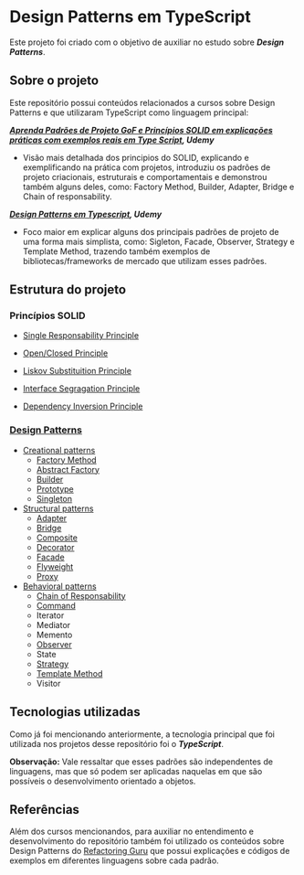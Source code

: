 # Design Patterns em TypeScript

Este projeto foi criado com o objetivo de auxiliar no estudo sobre ***Design Patterns***.

## Sobre o projeto

Este repositório possui conteúdos relacionados a cursos sobre Design Patterns e que utilizaram TypeScript como linguagem principal:

***[Aprenda Padrões de Projeto GoF e Princípios SOLID em explicações práticas com exemplos reais em Type Script](), Udemy***

* Visão mais detalhada dos principios do SOLID, explicando e exemplificando na prática com projetos, introduziu os padrões de projeto criacionais, estruturais e comportamentais e demonstrou também alguns deles, como: Factory Method, Builder, Adapter, Bridge e Chain of responsability.

***[Design Patterns em Typescript](https://www.udemy.com/share/105WcO3@L71Eqkijemys4DA54zQO4SRh2NJU1vjLgaii-UZygTEntaOX65aIxC6pKV5CJqxV/), Udemy***

* Foco maior em explicar alguns dos principais padrões de projeto de uma forma mais simplista, como: Sigleton, Facade, Observer, Strategy e Template Method, trazendo também exemplos de bibliotecas/frameworks de mercado que utilizam esses padrões.

## Estrutura do projeto

### Princípios SOLID

* [Single Responsability Principle](https://github.com/KailanySousa/design-patterns-typescript/tree/main/solid-principle/00-S-RP)

* [Open/Closed Principle](https://github.com/KailanySousa/design-patterns-typescript/tree/main/solid-principle/01-O-CP)

* [Liskov Substituition Principle](https://github.com/KailanySousa/design-patterns-typescript/tree/main/solid-principle/02-L-SP)

* [Interface Segragation Principle](https://github.com/KailanySousa/design-patterns-typescript/tree/main/solid-principle/03-I-SP)

* [Dependency Inversion Principle](https://github.com/KailanySousa/design-patterns-typescript/tree/main/solid-principle/04-D-IP)

### [Design Patterns](https://github.com/KailanySousa/design-patterns-typescript/tree/main/design-patterns)

* [Creational patterns](https://github.com/KailanySousa/design-patterns-typescript/tree/main/design-patterns/creational)
    * [Factory Method](https://github.com/KailanySousa/design-patterns-typescript/tree/main/design-patterns/creational/factory-method)
    * [Abstract Factory](https://github.com/KailanySousa/design-patterns-typescript/tree/main/design-patterns/creational/abstract-factory)
    * [Builder](https://github.com/KailanySousa/design-patterns-typescript/tree/main/design-patterns/creational/builder)
    * [Prototype](https://github.com/KailanySousa/design-patterns-typescript/tree/main/design-patterns/creational/prototype)
    * [Singleton](https://github.com/KailanySousa/design-patterns-typescript/tree/main/design-patterns/creational/singleton)
* [Structural patterns](https://github.com/KailanySousa/design-patterns-typescript/tree/main/design-patterns/structural)
    * [Adapter](https://github.com/KailanySousa/design-patterns-typescript/tree/main/design-patterns/structural/adapter)
    * [Bridge](https://github.com/KailanySousa/design-patterns-typescript/tree/main/design-patterns/structural/bridge)
    * [Composite](https://github.com/KailanySousa/design-patterns-typescript/tree/main/design-patterns/structural/composite)
    * [Decorator](https://github.com/KailanySousa/design-patterns-typescript/tree/main/design-patterns/structural/decorator)
    * [Facade](https://github.com/KailanySousa/design-patterns-typescript/tree/main/design-patterns/structural/facade)
    * [Flyweight](https://github.com/KailanySousa/design-patterns-typescript/tree/main/design-patterns/structural/flyweight)
    * [Proxy](https://github.com/KailanySousa/design-patterns-typescript/tree/main/design-patterns/structural/proxy)
* [Behavioral patterns](https://github.com/KailanySousa/design-patterns-typescript/tree/main/design-patterns/behavioral)
    * [Chain of Responsability](https://github.com/KailanySousa/design-patterns-typescript/tree/main/design-patterns/behavioral/chain-of-responsability)
    * [Command](https://github.com/KailanySousa/design-patterns-typescript/tree/main/design-patterns/behavioral/command)
    * Iterator
    * Mediator
    * Memento
    * [Observer](https://github.com/KailanySousa/design-patterns-typescript/tree/main/design-patterns/behavioral/observer)
    * State
    * [Strategy](https://github.com/KailanySousa/design-patterns-typescript/tree/main/design-patterns/behavioral/strategy)
    * [Template Method](https://github.com/KailanySousa/design-patterns-typescript/tree/main/design-patterns/behavioral/template-method)
    * Visitor

## Tecnologias utilizadas

Como já foi mencionando anteriormente, a tecnologia principal que foi utilizada nos projetos desse repositório foi o ***TypeScript***.

**Observação:** Vale ressaltar que esses padrões são independentes de linguagens, mas que só podem ser aplicadas naquelas em que são possíveis o desenvolvimento orientado a objetos.

## Referências

Além dos cursos mencionandos, para auxiliar no entendimento e desenvolvimento do repositório também foi utilizado os conteúdos sobre Design Patterns do [Refactoring Guru](https://refactoring.guru/design-patterns) que possui explicações e códigos de exemplos em diferentes linguagens sobre cada padrão. 